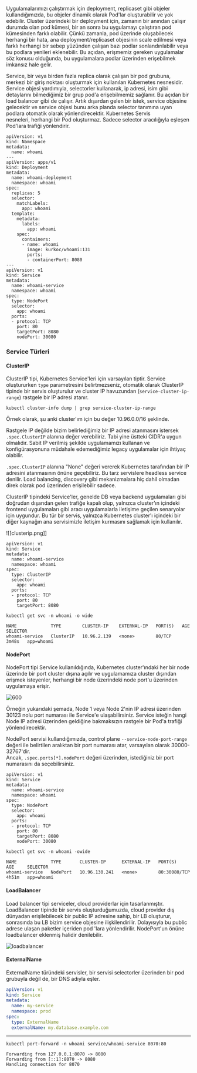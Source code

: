 Uygulamalarımızı çalıştırmak için deployment, replicaset gibi objeler kullandığımızda, bu objeler dinamik olarak Pod'lar oluşturabilir ve yok edebilir. Cluster üzerindeki bir deployment için, zamanın bir anından çalışır durumda olan pod kümesi, bir an sonra bu uygulamayı çalıştıran pod kümesinden farklı olabilir. Çünkü zamanla, pod üzerinde oluşabilecek herhangi bir hata, ana deployment/replicaset objesinin scale edilmesi veya farklı herhangi bir sebep yüzünden çalışan bazı podlar sonlandırılabilir veya bu podlara yenileri eklenebilir. Bu açıdan, erişmemiz gereken uygulamalar söz konusu olduğunda, bu uygulamalara podlar üzerinden erişebilmek imkansız hale gelir.


Service, bir veya birden fazla replica olarak çalışan bir pod grubuna, merkezi bir giriş noktası oluşturmak için kullanılan Kubernetes nesnesidir. Service objesi yardımıyla, selectorler kullanarak, ip adresi, isim gibi detaylarını bilmediğimiz bir grup pod'a erişebilmemiz sağlanır. Bu açıdan bir load balancer gibi de çalışır. Artık dışardan gelen bir istek, service objesine gelecektir ve service objesi bunu arka planda selector tanımına uyan podlara otomatik olarak yönlendirecektir. Kubernetes Servis nesneleri, herhangi bir Pod oluşturmaz. Sadece selector aracılığıyla eşleşen Pod'lara trafiği yönlendirir.

```
apiVersion: v1
kind: Namespace
metadata:
  name: whoami
---
apiVersion: apps/v1
kind: Deployment
metadata:
  name: whoami-deployment
  namespace: whoami
spec:
  replicas: 5
  selector:
    matchLabels:
      app: whoami
  template:
    metadata:
      labels:
        app: whoami
    spec:
      containers:
      - name: whoami
        image: kurkoc/whoami:131
        ports:
        - containerPort: 8080
---
apiVersion: v1
kind: Service
metadata:
  name: whoami-service
  namespace: whoami
spec:
  type: NodePort
  selector:
    app: whoami
  ports:
  - protocol: TCP
    port: 80
    targetPort: 8080
    nodePort: 30080
```
### Service Türleri

#### ClusterIP

ClusterIP tipi, Kubernetes Service'leri için varsayılan tiptir. Service oluştururken `type` parametresini belirtmezseniz, otomatik olarak ClusterIP tipinde bir servis oluşturulur ve cluster IP havuzundan (`service-cluster-ip-range`) rastgele bir IP adresi atanır. 

```
kubectl cluster-info dump | grep service-cluster-ip-range
```

Örnek olarak, şu anki cluster'ım için bu değer 10.96.0.0/16 şeklinde.

Rastgele IP değilde bizim belirlediğimiz bir IP adresi atanmasını istersek `.spec.ClusterIP` alanına değer verebiliriz. Tabi yine üstteki CIDR'a uygun olmalıdır. Sabit IP verilmiş şekilde uygulamamızı kullanan ve konfigürasyonuna müdahale edemediğimiz legacy uygulamalar için ihtiyaç olabilir.

`.spec.ClusterIP` alanına "None" değeri vererek Kubernetes tarafından bir IP adresini atanmasının önüne geçebiliriz. Bu tarz servislere headless service denilir. Load balancing, discovery gibi mekanizmalara hiç dahil olmadan direk olarak pod üzerinden erişilebilir sadece. 

ClusterIP tipindeki Service'ler, genelde DB veya backend uygulamaları gibi doğrudan dışarıdan gelen trafiğe kapalı olup, yalnızca cluster'ın içindeki frontend uygulamaları gibi aracı uygulamalarla iletişime geçilen senaryolar için uygundur. Bu tür bir servis, yalnızca Kubernetes cluster'ı içindeki bir diğer kaynağın ana servisimizle iletişim kurmasını sağlamak için kullanılır.

![[clusterip.png]]

```
apiVersion: v1
kind: Service
metadata:
  name: whoami-service
  namespace: whoami
spec:
  type: ClusterIP
  selector:
    app: whoami
  ports:
  - protocol: TCP
    port: 80
    targetPort: 8080
```

```
kubectl get svc -n whoami -o wide

NAME             TYPE        CLUSTER-IP    EXTERNAL-IP   PORT(S)   AGE     SELECTOR
whoami-service   ClusterIP   10.96.2.139   <none>        80/TCP    3m48s   app=whoami
```

#### NodePort

NodePort tipi Service kullanıldığında, Kubernetes cluster'ındaki her bir node üzerinde bir port cluster dışına açılır ve uygulamamıza cluster dışından erişmek isteyenler, herhangi bir node üzerindeki node port'u üzerinden uygulamaya erişir. 

![600](https://kerteriz.net/content/images/size/w1000/2023/05/kubernetes-service-3.png)

Örneğin yukarıdaki şemada, Node 1 veya Node 2'nin IP adresi üzerinden 30123 nolu port numarası ile Service'e ulaşabilirsiniz. Service isteğin hangi Node IP adresi üzerinden geldiğine bakmaksızın rastgele bir Pod'a trafiği yönlendirecektir.

NodePort servisi kullandığımızda, control plane `--service-node-port-range` değeri ile belirtilen aralıktan bir port numarası atar, varsayılan olarak 30000-32767'dir.  
Ancak, `.spec.ports[*].nodePort` değeri üzerinden, istediğiniz bir port numarasını da seçebilirsiniz. 

```
apiVersion: v1
kind: Service
metadata:
  name: whoami-service
  namespace: whoami
spec:
  type: NodePort
  selector:
    app: whoami
  ports:
  - protocol: TCP
    port: 80
    targetPort: 8080
    nodePort: 30080
```

```
kubectl get svc -n whoami -owide

NAME             TYPE       CLUSTER-IP      EXTERNAL-IP   PORT(S)        AGE     SELECTOR
whoami-service   NodePort   10.96.130.241   <none>        80:30080/TCP   4h51m   app=whoami
```



#### LoadBalancer

Load balancer tipi serviceler, cloud providerlar için tasarlanmıştır. LoadBalancer tipinde bir servis oluşturduğumuzda, cloud provider dış dünyadan erişilebilecek bir public IP adresine sahip, bir LB oluşturur, sonrasında bu LB bizim service objesine ilişkilendirilir. Dolayısıyla bu public adrese ulaşan paketler içeriden pod 'lara yönlendirilir. NodePort'un önüne loadbalancer eklenmiş halidir denilebilir.

![loadbalancer](https://kerteriz.net/content/images/2023/05/kubernetes-service-7.png)


#### ExternalName

ExternalName türündeki servisler, bir servisi selectorler üzerinden bir pod grubuyla değil de, bir DNS adıyla eşler.

```yaml
apiVersion: v1
kind: Service
metadata:
  name: my-service
  namespace: prod
spec:
  type: ExternalName
  externalName: my.database.example.com
```



---

```
kubectl port-forward -n whoami service/whoami-service 8070:80

Forwarding from 127.0.0.1:8070 -> 8080
Forwarding from [::1]:8070 -> 8080
Handling connection for 8070
```
